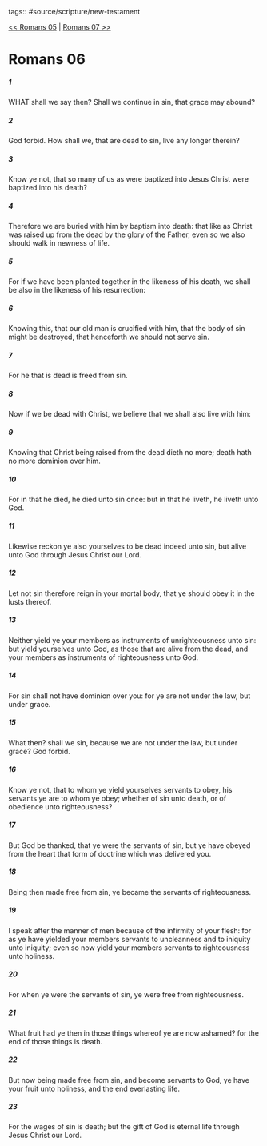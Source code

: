 tags:: #source/scripture/new-testament

[<< Romans 05](source/scripture/new-testament/06_Romans/Romans_05.md) | [Romans 07 >>](source/scripture/new-testament/06_Romans/Romans_07.md)

# Romans 06

##### 1

WHAT shall we say then? Shall we continue in sin, that grace may abound?

##### 2

God forbid. How shall we, that are dead to sin, live any longer therein?

##### 3

Know ye not, that so many of us as were baptized into Jesus Christ were baptized into his death?

##### 4

Therefore we are buried with him by baptism into death: that like as Christ was raised up from the dead by the glory of the Father, even so we also should walk in newness of life.

##### 5

For if we have been planted together in the likeness of his death, we shall be also in the likeness of his resurrection:

##### 6

Knowing this, that our old man is crucified with him, that the body of sin might be destroyed, that henceforth we should not serve sin.

##### 7

For he that is dead is freed from sin.

##### 8

Now if we be dead with Christ, we believe that we shall also live with him:

##### 9

Knowing that Christ being raised from the dead dieth no more; death hath no more dominion over him.

##### 10

For in that he died, he died unto sin once: but in that he liveth, he liveth unto God.

##### 11

Likewise reckon ye also yourselves to be dead indeed unto sin, but alive unto God through Jesus Christ our Lord.

##### 12

Let not sin therefore reign in your mortal body, that ye should obey it in the lusts thereof.

##### 13

Neither yield ye your members as instruments of unrighteousness unto sin: but yield yourselves unto God, as those that are alive from the dead, and your members as instruments of righteousness unto God.

##### 14

For sin shall not have dominion over you: for ye are not under the law, but under grace.

##### 15

What then? shall we sin, because we are not under the law, but under grace? God forbid.

##### 16

Know ye not, that to whom ye yield yourselves servants to obey, his servants ye are to whom ye obey; whether of sin unto death, or of obedience unto righteousness?

##### 17

But God be thanked, that ye were the servants of sin, but ye have obeyed from the heart that form of doctrine which was delivered you.

##### 18

Being then made free from sin, ye became the servants of righteousness.

##### 19

I speak after the manner of men because of the infirmity of your flesh: for as ye have yielded your members servants to uncleanness and to iniquity unto iniquity; even so now yield your members servants to righteousness unto holiness.

##### 20

For when ye were the servants of sin, ye were free from righteousness.

##### 21

What fruit had ye then in those things whereof ye are now ashamed? for the end of those things is death.

##### 22

But now being made free from sin, and become servants to God, ye have your fruit unto holiness, and the end everlasting life.

##### 23

For the wages of sin is death; but the gift of God is eternal life through Jesus Christ our Lord.
